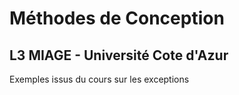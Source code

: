 # Méthodes de Conception
## L3 MIAGE - Université Cote d'Azur

Exemples issus du cours sur les exceptions
